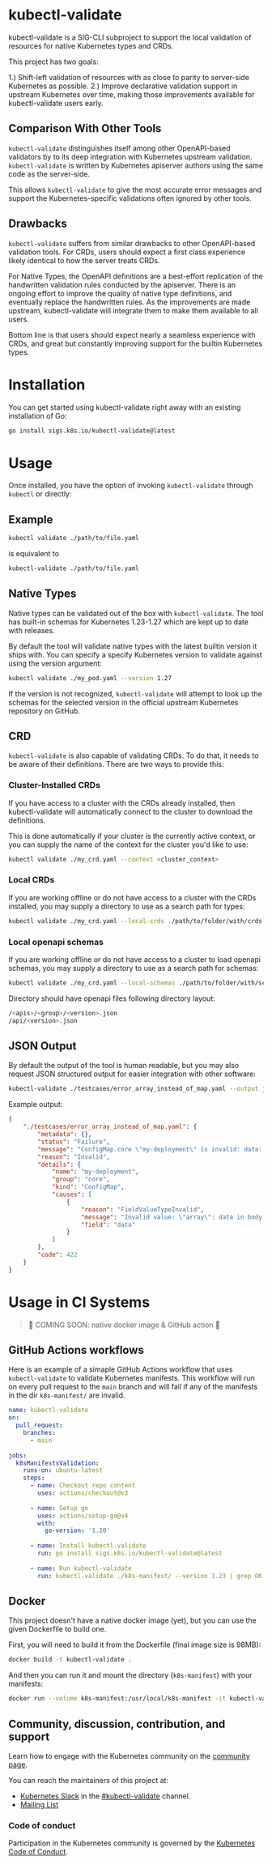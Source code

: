 # kubectl-validate

kubectl-validate is a SIG-CLI subproject to support the local validation of 
resources for native Kubernetes types and CRDs.

This project has two goals:

1.) Shift-left validation of resources with as close to parity to server-side
Kubernetes as possible.
2.) Improve declarative validation support in upstream Kubernetes over time,
making those improvements available for kubectl-validate users early.

## Comparison With Other Tools

`kubectl-validate` distinguishes itself among other OpenAPI-based validators by
to its deep integration with Kubernetes upstream validation. `kubectl-validate`
is written by Kubernetes apiserver authors using the same code as the server-side.

This allows `kubectl-validate` to give the most accurate error messages and support
the Kubernetes-specific validations often ignored by other tools.

## Drawbacks

`kubectl-validate` suffers from similar drawbacks to other OpenAPI-based validation tools.
For CRDs, users should expect a first class experience likely identical to how the server treats CRDs.

For Native Types, the OpenAPI definitions are a best-effort replication of the
handwritten validation rules conducted by the apiserver. There is an ongoing 
effort to improve the quality of native type definitions, and eventually replace 
the handwritten rules. As the improvements are made upstream, kubectl-validate 
will integrate them to make them available to all users.

Bottom line is that users should expect nearly a seamless experience with CRDs,
and great but constantly improving support for the builtin Kubernetes types.

# Installation

You can get started using kubectl-validate right away with an existing installation
of Go:

```sh
go install sigs.k8s.io/kubectl-validate@latest
```

# Usage

Once installed, you have the option of invoking `kubectl-validate` through
`kubectl` or directly:

## Example

```sh
kubectl validate ./path/to/file.yaml
```

is equivalent to 

```sh
kubectl-validate ./path/to/file.yaml
```

## Native Types

Native types can be validated out of the box with `kubectl-validate`. The tool
has built-in schemas for Kubernetes 1.23-1.27 which are kept up to date with releases.

By default the tool will validate native types with the latest builtin version it
ships with. You can specify a specify Kubernetes version to validate against 
using the version argument:

```sh
kubectl validate ./my_pod.yaml --version 1.27
```

If the version is not recognized, `kubectl-validate` will attempt to look up
the schemas for the selected version in the official upstream Kubernetes repository
on GitHub.

## CRD

`kubectl-validate` is also capable of validating CRDs. To do that, it needs to be
aware of their definitions. There are two ways to provide this:

### Cluster-Installed CRDs

If you have access to a cluster with the CRDs already installed, then kubectl-validate
will automatically connect to the cluster to download the definitions.

This is done automatically if your cluster is the currently active context,
or you can supply the name of the context for the cluster you'd like to use:

```sh
kubectl validate ./my_crd.yaml --context <cluster_context>
```

### Local CRDs

If you are working offline or do not have access to a cluster with the CRDs installed,
you may supply a directory to use as a search path for types:

```sh
kubectl validate ./my_crd.yaml --local-crds ./path/to/folder/with/crds
```

### Local openapi schemas

If you are working offline or do not have access to a cluster to load openapi schemas,
you may supply a directory to use as a search path for schemas:

```sh
kubectl validate ./my_crd.yaml --local-schemas ./path/to/folder/with/schemas
```

Directory should have openapi files following directory layout:
```sh
/<apis>/<group>/<version>.json
/api/<version>.json
```

## JSON Output

By default the output of the tool is human readable, but you may also
request JSON structured output for easier integration with other software:

```sh
kubectl-validate ./testcases/error_array_instead_of_map.yaml --output json
```

Example output:
```json
{
    "./testcases/error_array_instead_of_map.yaml": {
        "metadata": {},
        "status": "Failure",
        "message": "ConfigMap.core \"my-deployment\" is invalid: data: Invalid value: \"array\": data in body must be of type object: \"array\"",
        "reason": "Invalid",
        "details": {
            "name": "my-deployment",
            "group": "core",
            "kind": "ConfigMap",
            "causes": [
                {
                    "reason": "FieldValueTypeInvalid",
                    "message": "Invalid value: \"array\": data in body must be of type object: \"array\"",
                    "field": "data"
                }
            ]
        },
        "code": 422
    }
}
```

# Usage in CI Systems

> 🚧 COMING SOON: native docker image & GitHub action 🚧

## GitHub Actions workflows

Here is an example of a simaple GitHub Actions workflow that uses `kubectl-validate` to validate Kubernetes manifests.
This workflow will run on every pull request to the `main` branch and will fail if any of the manifests in the dir `k8s-manifest/` are invalid.

```yaml
name: kubectl-validate
on:
  pull_request:
    branches:
      - main
  
jobs:
  k8sManifestsValidation:
    runs-on: ubuntu-latest
    steps:
      - name: Checkout repo content
        uses: actions/checkout@v3
        
      - name: Setup go
        uses: actions/setup-go@v4
        with:
          go-version: '1.20'
          
      - name: Install kubectl-validate
        run: go install sigs.k8s.io/kubectl-validate@latest
        
      - name: Run kubectl-validate
        run: kubectl-validate ./k8s-manifest/ --version 1.23 | grep OK
```

## Docker

This project doesn't have a native docker image (yet), but you can use the given Dockerfile to build one.

First, you will need to build it from the Dockerfile (final image size is 98MB):

```sh
docker build -t kubectl-validate .
```

And then you can run it and mount the directory (`k8s-manifest`) with your manifests:

```sh
docker run --volume k8s-manifest:/usr/local/k8s-manifest -it kubectl-validate --version 1.23 /usr/local/k8s-manifest/
``` 

## Community, discussion, contribution, and support

Learn how to engage with the Kubernetes community on the [community page](http://kubernetes.io/community/).

You can reach the maintainers of this project at:

- [Kubernetes Slack](https://slack.k8s.io/) in the [#kubectl-validate](https://kubernetes.slack.com/archives/C057WPL56BS) channel.
- [Mailing List](https://groups.google.com/a/kubernetes.io/g/dev)

### Code of conduct

Participation in the Kubernetes community is governed by the [Kubernetes Code of Conduct](code-of-conduct.md).

[owners]: https://git.k8s.io/community/contributors/guide/owners.md
[Creative Commons 4.0]: https://git.k8s.io/website/LICENSE

